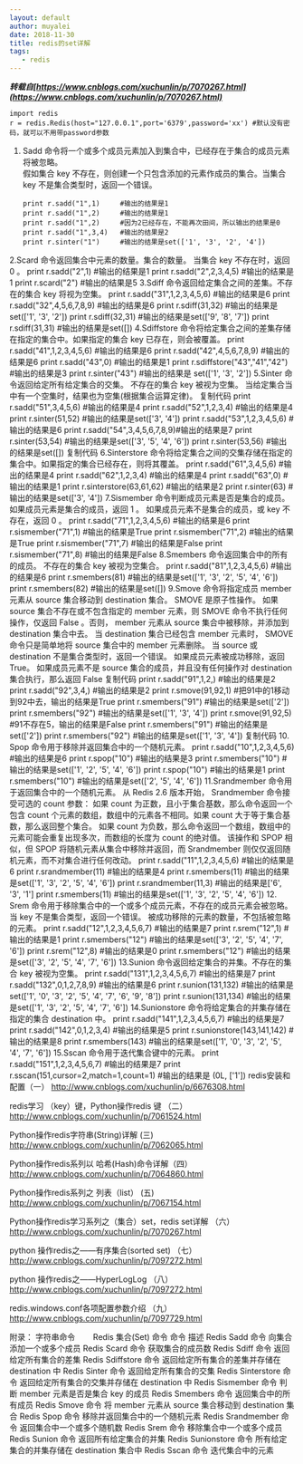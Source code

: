 ```yaml
---
layout: default
author: muyalei
date: 2018-11-30
title: redis的set详解
tags:
   - redis 
---
```


***转载自[https://www.cnblogs.com/xuchunlin/p/7070267.html](https://www.cnblogs.com/xuchunlin/p/7070267.html)***


```
import redis
r = redis.Redis(host="127.0.0.1",port='6379',password='xx') #默认没有密码，就可以不用带password参数
```
1. Sadd 命令将一个或多个成员元素加入到集合中，已经存在于集合的成员元素将被忽略。<br/>
   假如集合 key 不存在，则创建一个只包含添加的元素作成员的集合。当集合 key 不是集合类型时，返回一个错误。
   ```
   print r.sadd("1",1)     #输出的结果是1
   print r.sadd("1",2)     #输出的结果是1
   print r.sadd("1",2)     #因为2已经存在，不能再次田间，所以输出的结果是0
   print r.sadd("1",3,4)   #输出的结果是2
   print r.sinter("1")     #输出的结果是set(['1', '3', '2', '4'])
   ```
2.Scard 命令返回集合中元素的数量。集合的数量。 当集合 key 不存在时，返回 0 。
print r.sadd("2",1)         #输出的结果是1
print r.sadd("2",2,3,4,5)   #输出的结果是1
print r.scard("2")          #输出的结果是5
3.Sdiff 命令返回给定集合之间的差集。不存在的集合 key 将视为空集。
print r.sadd("31",1,2,3,4,5,6)      #输出的结果是6
print r.sadd("32",4,5,6,7,8,9)      #输出的结果是6
print r.sdiff(31,32)            #输出的结果是set(['1', '3', '2'])
print r.sdiff(32,31)            #输出的结果是set(['9', '8', '7'])
print r.sdiff(31,31)            #输出的结果是set([])
4.Sdiffstore 命令将给定集合之间的差集存储在指定的集合中。如果指定的集合 key 已存在，则会被覆盖。
print r.sadd("41",1,2,3,4,5,6)      #输出的结果是6
print r.sadd("42",4,5,6,7,8,9)      #输出的结果是6
print r.sadd("43",0)                #输出的结果是1
print r.sdiffstore("43","41","42")  #输出的结果是3
print r.sinter("43")                 #输出的结果是 set(['1', '3', '2'])
5.Sinter 命令返回给定所有给定集合的交集。 不存在的集合 key 被视为空集。 当给定集合当中有一个空集时，结果也为空集(根据集合运算定律)。
复制代码
print r.sadd("51",3,4,5,6)      #输出的结果是4
print r.sadd("52",1,2,3,4)      #输出的结果是4
print r.sinter(51,52)           #输出的结果是set(['3', '4'])
print r.sadd("53",1,2,3,4,5,6)  #输出的结果是6
print r.sadd("54",3,4,5,6,7,8,9)#输出的结果是7
print r.sinter(53,54)           #输出的结果是set(['3', '5', '4', '6'])
print r.sinter(53,56)           #输出的结果是set([])
复制代码
6.Sinterstore 命令将给定集合之间的交集存储在指定的集合中。如果指定的集合已经存在，则将其覆盖。
print r.sadd("61",3,4,5,6)      #输出的结果是4
print r.sadd("62",1,2,3,4)      #输出的结果是4
print r.sadd("63",0)            #输出的结果是1
print r.sinterstore(63,61,62)   #输出的结果是2
print r.sinter(63)              #输出的结果是set(['3', '4'])
7.Sismember 命令判断成员元素是否是集合的成员。
如果成员元素是集合的成员，返回 1 。 如果成员元素不是集合的成员，或 key 不存在，返回 0 。
print r.sadd("71",1,2,3,4,5,6)   #输出的结果是6
print r.sismember("71",1)        #输出的结果是True
print r.sismember("71",2)        #输出的结果是True
print r.sismember("71",7)        #输出的结果是False
print r.sismember("71",8)        #输出的结果是False
8.Smembers 命令返回集合中的所有的成员。 不存在的集合 key 被视为空集合。
print r.sadd("81",1,2,3,4,5,6)   #输出的结果是6
print r.smembers(81)             #输出的结果是set(['1', '3', '2', '5', '4', '6'])
print r.smembers(82)             #输出的结果是set([])
9.Smove 命令将指定成员 member 元素从 source 集合移动到 destination 集合。
SMOVE 是原子性操作。
如果 source 集合不存在或不包含指定的 member 元素，则 SMOVE 命令不执行任何操作，仅返回 False 。否则， member 元素从 source 集合中被移除，并添加到 destination 集合中去。
当 destination 集合已经包含 member 元素时， SMOVE 命令只是简单地将 source 集合中的 member 元素删除。
当 source 或 destination 不是集合类型时，返回一个错误。
如果成员元素被成功移除，返回 True。 如果成员元素不是 source 集合的成员，并且没有任何操作对 destination 集合执行，那么返回 False
复制代码
print r.sadd("91",1,2,)     #输出的结果是2
print r.sadd("92",3,4,)     #输出的结果是2
print r.smove(91,92,1)      #把91中的1移动到92中去，输出的结果是True
print r.smembers("91")      #输出的结果是set(['2'])
print r.smembers("92")      #输出的结果是set(['1', '3', '4'])
print r.smove(91,92,5)      #91不存在5，输出的结果是False
print r.smembers("91")      #输出的结果是set(['2'])
print r.smembers("92")      #输出的结果是set(['1', '3', '4'])
复制代码
10. Spop 命令用于移除并返回集合中的一个随机元素。
print r.sadd("10",1,2,3,4,5,6)  #输出的结果是6
print r.spop("10")              #输出的结果是3
print r.smembers("10")          #输出的结果是set(['1', '2', '5', '4', '6'])
print r.spop("10")              #输出的结果是1
print r.smembers("10")          #输出的结果是set(['2', '5', '4', '6'])
11.Srandmember 命令用于返回集合中的一个随机元素。
从 Redis 2.6 版本开始， Srandmember 命令接受可选的 count 参数：
如果 count 为正数，且小于集合基数，那么命令返回一个包含 count 个元素的数组，数组中的元素各不相同。如果 count 大于等于集合基数，那么返回整个集合。
如果 count 为负数，那么命令返回一个数组，数组中的元素可能会重复出现多次，而数组的长度为 count 的绝对值。
该操作和 SPOP 相似，但 SPOP 将随机元素从集合中移除并返回，而 Srandmember 则仅仅返回随机元素，而不对集合进行任何改动。
print r.sadd("11",1,2,3,4,5,6)  #输出的结果是6
print r.srandmember(11)         #输出的结果是4
print r.smembers(11)            #输出的结果是set(['1', '3', '2', '5', '4', '6'])
print r.srandmember(11,3)         #输出的结果是['6', '3', '1']
print r.smembers(11)            #输出的结果是set(['1', '3', '2', '5', '4', '6'])
12. Srem 命令用于移除集合中的一个或多个成员元素，不存在的成员元素会被忽略。
当 key 不是集合类型，返回一个错误。
被成功移除的元素的数量，不包括被忽略的元素。
print r.sadd("12",1,2,3,4,5,6,7)    #输出的结果是7
print r.srem("12",1)                #输出的结果是1
print r.smembers("12")              #输出的结果是set(['3', '2', '5', '4', '7', '6'])
print r.srem("12",8)                #输出的结果是0
print r.smembers("12")              #输出的结果是set(['3', '2', '5', '4', '7', '6'])
 13.Sunion 命令返回给定集合的并集。不存在的集合 key 被视为空集。
print r.sadd("131",1,2,3,4,5,6,7)    #输出的结果是7
print r.sadd("132",0,1,2,7,8,9)      #输出的结果是6
print r.sunion(131,132)             #输出的结果是set(['1', '0', '3', '2', '5', '4', '7', '6', '9', '8'])
print r.sunion(131,134)             #输出的结果是set(['1', '3', '2', '5', '4', '7', '6'])
 14.Sunionstore 命令将给定集合的并集存储在指定的集合 destination 中。
print r.sadd("141",1,2,3,4,5,6,7)    #输出的结果是7
print r.sadd("142",0,1,2,3,4)        #输出的结果是5
print r.sunionstore(143,141,142)     #输出的结果是8
print r.smembers(143)                #输出的结果是set(['1', '0', '3', '2', '5', '4', '7', '6'])
 15.Sscan 命令用于迭代集合键中的元素。
print r.sadd("151",1,2,3,4,5,6,7)           #输出的结果是7
print r.sscan(151,cursor=2,match=1,count=1) #输出的结果是 (0L, ['1'])
redis安装和配置（一） http://www.cnblogs.com/xuchunlin/p/6676308.html

redis学习 （key）键，Python操作redis 键 （二） http://www.cnblogs.com/xuchunlin/p/7061524.html

Python操作redis字符串(String)详解 (三) http://www.cnblogs.com/xuchunlin/p/7062065.html

Python操作redis系列以 哈希(Hash)命令详解（四） http://www.cnblogs.com/xuchunlin/p/7064860.html

Python操作redis系列之 列表（list） (五) http://www.cnblogs.com/xuchunlin/p/7067154.html

Python操作redis学习系列之（集合）set，redis set详解 （六）http://www.cnblogs.com/xuchunlin/p/7070267.html

python 操作redis之——有序集合(sorted set) （七） http://www.cnblogs.com/xuchunlin/p/7097272.html

python 操作redis之——HyperLogLog （八） http://www.cnblogs.com/xuchunlin/p/7097272.html

redis.windows.conf各项配置参数介绍 （九） http://www.cnblogs.com/xuchunlin/p/7097729.html




附录： 字符串命令
　　Redis 集合(Set) 命令
命令	描述
Redis Sadd 命令	向集合添加一个或多个成员
Redis Scard 命令	获取集合的成员数
Redis Sdiff 命令	返回给定所有集合的差集
Redis Sdiffstore 命令	返回给定所有集合的差集并存储在 destination 中
Redis Sinter 命令	返回给定所有集合的交集
Redis Sinterstore 命令	返回给定所有集合的交集并存储在 destination 中
Redis Sismember 命令	判断 member 元素是否是集合 key 的成员
Redis Smembers 命令	返回集合中的所有成员
Redis Smove 命令	将 member 元素从 source 集合移动到 destination 集合
Redis Spop 命令	移除并返回集合中的一个随机元素
Redis Srandmember 命令	返回集合中一个或多个随机数
Redis Srem 命令	移除集合中一个或多个成员
Redis Sunion 命令	返回所有给定集合的并集
Redis Sunionstore 命令	所有给定集合的并集存储在 destination 集合中
Redis Sscan 命令	迭代集合中的元素


